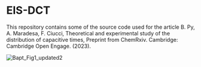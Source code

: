 # EIS-DCT

This repository contains some of the source code used for the article B. Py, A. Maradesa, F. Ciucci, Theoretical and experimental study of the distribution of capacitive times, Preprint from ChemRxiv. Cambridge: Cambridge Open Engage. (2023).

![Bapt_Fig1_updated2](https://github.com/ciuccislab/EIS-DCT/assets/57649983/2ed52153-7ded-47bf-999d-38c25d19778a)
